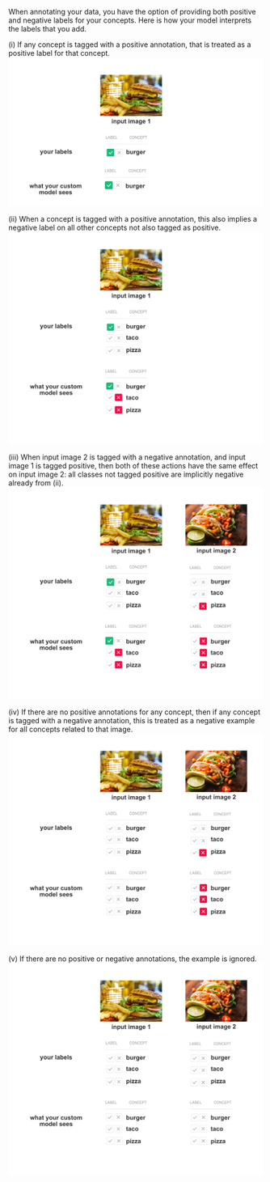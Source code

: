 When annotating your data, you have the option of providing both positive and negative labels for your concepts. Here is how your model interprets the labels that you add. 

(i) If any concept is tagged with a positive annotation, that is treated as a positive label for that concept.
![image](/images/annotation_i.jpg)

(ii) When a concept is tagged with a positive annotation, this also implies a negative label on all other concepts not also tagged as positive. 
![image](/images/annotation_ii.jpg)

(iii) When input image 2 is tagged with a negative annotation, and input image 1 is tagged positive, then both of these actions have the same effect on input image 2: all classes not tagged positive are implicitly negative already from (ii).
![image](/images/annotation_iii.jpg)

(iv) If there are no positive annotations for any concept, then if any concept is tagged with a negative annotation, this is treated as a negative example for all concepts related to that image. 
![image](/images/annotation_iv.jpg)

(v) If there are no positive or negative annotations, the example is ignored.
![image](/images/annotation_v.jpg)
